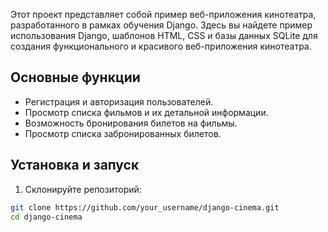 

Этот проект представляет собой пример веб-приложения кинотеатра, разработанного в рамках обучения Django. Здесь вы найдете пример использования Django, шаблонов HTML, CSS и базы данных SQLite для создания функционального и красивого веб-приложения кинотеатра.

## Основные функции

- Регистрация и авторизация пользователей.
- Просмотр списка фильмов и их детальной информации.
- Возможность бронирования билетов на фильмы.
- Просмотр списка забронированных билетов.

## Установка и запуск

1. Склонируйте репозиторий:

```bash
git clone https://github.com/your_username/django-cinema.git
cd django-cinema